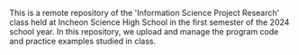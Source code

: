 This is a remote repository of the 'Information Science Project Research' class held at Incheon Science High School in the first semester of the 2024 school year. In this repository, we upload and manage the program code and practice examples studied in class.